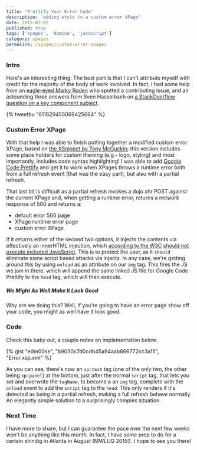 ```yaml
---
title: 'Prettify Your Error Code'
description: 'adding style to a custom error XPage'
date: 2015-07-02
published: true
tags: ['xpages', 'domino', 'javascript']
category: xpages
permalink: /xpages/custom-error-xpage/
---
```


### Intro

Here's an interesting thing. The best part is that I can't attribute myself with credit for the majority of the body of work involved. In fact, I had some help from an [eagle-eyed Marky Roden](https://stackoverflow.com/a/30925635/1720082) who spotted a contributing issue, and an astounding three answers from Sven Hasselbach on [a StackOverflow question on a key component subject](https://stackoverflow.com/questions/30925066/custom-error-xpage-ability-for-browser-to-load-and-execute-js-script-link-or-bl/).

{% tweetbu "611629455069425664" %}

### Custom Error XPage

With that help I was able to finish putting together a modified custom error XPage, based on [the XSnippet by Tony McGuckin](https://openntf.org/XSnippets.nsf/snippet.xsp?id=custom-error-page-cw-cause-and-stacktrace-information); this version includes some place holders for custom theming (e.g.- logo, styling) and most importantly, includes code syntax highlighting! I was able to add [Google Code Prettify](https://github.com/google/code-prettify) and get it to work when XPages throws a runtime error both from a full refresh event (that was the easy part), but also with a partial refresh.

That last bit is difficult as a partial refresh invokes a dojo xhr POST against the current XPage and, when getting a runtime error, returns a network response of 500 and returns a:

- default error 500 page
- XPage runtime error page
- custom error XPage

If it returns either of the second two options, it injects the contents via effectively an innerHTML injection, which [according to the W3C](https://www.w3.org/TR/2008/WD-html5-20080610/dom.html#innerhtml0) [should not execute included JavaScript](https://developer.mozilla.org/en-US/docs/Web/API/Element/innerHTML#Security_considerations). This is to protect the user, as it `should` eliminate some script based attacks via injects. In any case, we're getting around this by using `onload` as an attribute on our `img` tag. This fires the JS we jam in there, which will append the same linked JS file for Google Code Prettify to the `head` tag, which will then execute.

##### We Might As Well Make It Look Good

Why are we doing this? Well, if you're going to have an error page show off your code, you might as well have it look good.

### Code

Check this baby out, a couple notes on implementation below.

{% gist "edm00se", "b9030c7d0cdb45a94aab866772cc3a15", "Error.xsp.xml" %}

As you can see, there's now an `xp:text` tag (one of the only two, the other being `xp:panel`) at the bottom, just after the normal `script` tag, that lets you set and overwrite the `tagName`, to become a an `img` tag, complete with the `onload` event to add the `script` tag to the `head`. This only renders if it's detected as being in a partial refresh, making a full refresh behave normally. An elegantly simple solution to a surprisingly complex situation.

### Next Time

I have more to share, but I can guarantee the pace over the next few weeks won't be anything like this month. In fact, I have some prep to do for a certain shindig in Atlanta in August (MWLUG 2015!). I hope to see you there!
